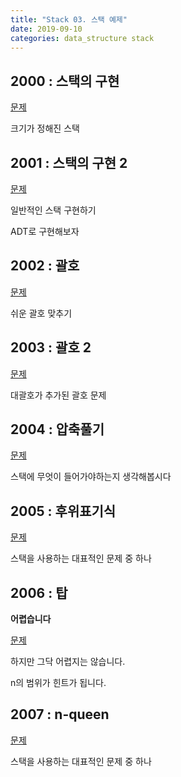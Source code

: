 ```yaml
---
title: "Stack 03. 스택 예제"
date: 2019-09-10
categories: data_structure stack
---
```


## 2000 : 스택의 구현

[문제](http://oj.detegice.cc/problem/2000)

크기가 정해진 스택

## 2001 : 스택의 구현 2

[문제](http://oj.detegice.cc/problem/2001)

일반적인 스택 구현하기

ADT로 구현해보자

## 2002 : 괄호

[문제](http://oj.detegice.cc/problem/2002)

쉬운 괄호 맞추기

## 2003 : 괄호 2

[문제](http://oj.detegice.cc/problem/2003)

대괄호가 추가된 괄호 문제

## 2004 : 압축풀기

[문제](http://oj.detegice.cc/problem/2004)

스택에 무엇이 들어가야하는지 생각해봅시다

## 2005 : 후위표기식

[문제](http://oj.detegice.cc/problem/2005)

스택을 사용하는 대표적인 문제 중 하나

## 2006 : 탑

**어렵습니다**

[문제](http://oj.detegice.cc/problem/2006)

하지만 그닥 어렵지는 않습니다.

n의 범위가 힌트가 됩니다.

## 2007 : n-queen

[문제](http://oj.detegice.cc/problem/2007)

스택을 사용하는 대표적인 문제 중 하나

